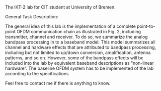 The IKT-2 lab for CIT student at University of Bremen. 

General Task Description:

The general idea of this lab is the implementation of a complete point-to-point OFDM
communication chain as illustrated in Fig. 2, including transmitter, channel and receiver.
To do so, we summarize the analog bandpass processing in to a baseband model. This
model summarizes all channel and hardware effects that are attributed to bandpass
processing, including but not limited to up/down conversion, amplification, antenna
patterns, and so on. However, some of the bandpass effects will be included into the lab
by equivalent baseband descriptions as “non-linear hardware”.
The baseline OFDM system has to be implemented of the lab according to the specifications



Feel free to contact me if there is anything to know. 
